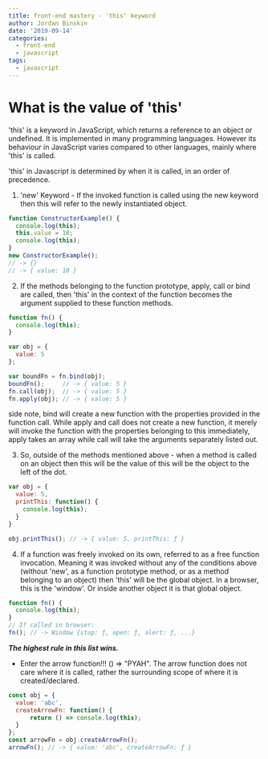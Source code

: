 ```yaml
---
title: front-end mastery - 'this' keyword
author: Jordan Binskin
date: '2019-09-14'
categories:
  - front-end
  - javascript
tags:
  - javascript
---
```


# What is the value of 'this'

'this' is a keyword in JavaScript, which returns a reference to an object or undefined. It is implemented in many
programming languages. However its behaviour in JavaScript varies compared to other languages, mainly where 'this'
is called.

'this' in Javascript is determined by when it is called, in an order of precedence.

1. 'new' Keyword - If the invoked function is called using the new keyword then this will refer to the newly
instantiated object.

~~~javascript
function ConstructorExample() {
  console.log(this);
  this.value = 10;
  console.log(this);
}
new ConstructorExample();
// -> {}
// -> { value: 10 }
~~~

2. If the methods belonging to the function prototype, apply, call or bind are called, then 'this' in the context of the function becomes the argument supplied to these function methods.

~~~javascript
function fn() {
  console.log(this);
}

var obj = {
  value: 5
};

var boundFn = fn.bind(obj);
boundFn();     // -> { value: 5 }
fn.call(obj);  // -> { value: 5 }
fn.apply(obj); // -> { value: 5 }
~~~

side note, bind will create a new function with the properties provided in the function call. While apply and call does not create a new function, it merely will invoke the function with the properties belonging to this
immediately, apply takes an array while call will take the arguments separately listed out.

3. So, outside of the methods mentioned above - when a method is called on an object then this will be the value of this will be the object to the left of the dot.

~~~javascript
var obj = {
  value: 5,
  printThis: function() {
    console.log(this);
  }
}

obj.printThis(); // -> { value: 5, printThis: ƒ }
~~~

4. If a function was freely invoked on its own, referred to as a free function invocation. Meaning it was invoked without any of the conditions above (without 'new', as a function prototype method, or as a method belonging to an object) then 'this' will be the global object. In a browser, this is the 'window'. Or inside another object it is that global object.

~~~javascript
function fn() {
  console.log(this);
}
// If called in browser:
fn(); // -> Window {stop: ƒ, open: ƒ, alert: ƒ, ...}
~~~

***The highest rule in this list wins.***
- Enter the arrow function!!! () => "PYAH". The arrow function does not care where it is called, rather the surrounding scope of where it is created/declared.

~~~javascript
const obj = {
  value: 'abc',
  createArrowFn: function() {
      return () => console.log(this);
  }
};
const arrowFn = obj.createArrowFn();
arrowFn(); // -> { value: 'abc', createArrowFn: ƒ }
~~~